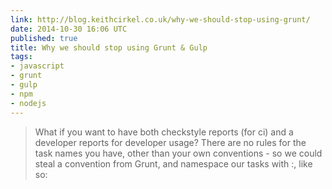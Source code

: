 ```yaml
---
link: http://blog.keithcirkel.co.uk/why-we-should-stop-using-grunt/
date: 2014-10-30 16:06 UTC
published: true
title: Why we should stop using Grunt & Gulp
tags:
- javascript
- grunt
- gulp
- npm
- nodejs
---
```


<blockquote>What if you want to have both checkstyle reports (for ci) and a developer reports for developer usage? There are no rules for the task names you have, other than your own conventions - so we could steal a convention from Grunt, and namespace our tasks with :, like so:</blockquote>
